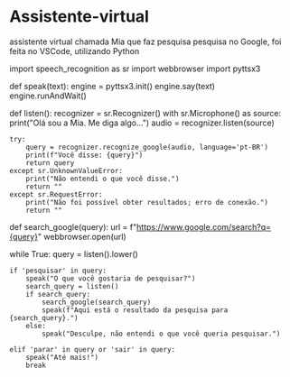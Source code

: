# Assistente-virtual
assistente virtual chamada Mia que faz pesquisa pesquisa no Google, foi feita no VSCode, utilizando Python

import speech_recognition as sr
import webbrowser
import pyttsx3

def speak(text):
    engine = pyttsx3.init()
    engine.say(text)
    engine.runAndWait()

def listen():
    recognizer = sr.Recognizer()
    with sr.Microphone() as source:
        print("Olá sou a Mia. Me diga algo...")
        audio = recognizer.listen(source)
    
    try:
        query = recognizer.recognize_google(audio, language='pt-BR')
        print(f"Você disse: {query}")
        return query
    except sr.UnknownValueError:
        print("Não entendi o que você disse.")
        return ""
    except sr.RequestError:
        print("Não foi possível obter resultados; erro de conexão.")
        return ""

def search_google(query):
    url = f"https://www.google.com/search?q={query}"
    webbrowser.open(url)

while True:
    query = listen().lower()

    if 'pesquisar' in query:
        speak("O que você gostaria de pesquisar?")
        search_query = listen()
        if search_query:
            search_google(search_query)
            speak(f"Aqui está o resultado da pesquisa para {search_query}.")
        else:
            speak("Desculpe, não entendi o que você queria pesquisar.")
    
    elif 'parar' in query or 'sair' in query:
        speak("Até mais!")
        break
